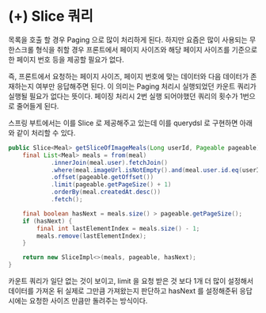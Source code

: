 # (+) Slice 쿼리

목록을 호출 할 경우 Paging 으로 많이 처리하게 된다. 하지만 요즘은 많이 사용되는 무한스크롤 형식을 취할 경우 프론트에서 페이지 사이즈와 해당 페이지 사이즈를 기준으로한 페이지 번호 등을 제공할 필요가 없다.

즉, 프론트에서 요청하는 페이지 사이즈, 페이지 번호에 맞는 데이터와 다음 데이터가 존재하는지 여부만 응답해주면 된다. 이 의미는 Paging 처리시 실행되었던 카운트 쿼리가 실행될 필요가 없다는 뜻이다. 페이징 처리시 2번 실행 되어야했던 쿼리의 횟수가 1번으로 줄어들게 된다.

스프링 부트에서는 이를 Slice 로 제공해주고 있는데 이를 querydsl 로 구현하면 아래와 같이 처리할 수 있다.

```java
public Slice<Meal> getSliceOfImageMeals(Long userId, Pageable pageable) {
    final List<Meal> meals = from(meal)
            .innerJoin(meal.user).fetchJoin()
            .where(meal.imageUrl.isNotEmpty().and(meal.user.id.eq(userId)))
            .offset(pageable.getOffset())
            .limit(pageable.getPageSize() + 1)
            .orderBy(meal.createdAt.desc())
            .fetch();

    final boolean hasNext = meals.size() > pageable.getPageSize();
    if (hasNext) {
        final int lastElementIndex = meals.size() - 1;
        meals.remove(lastElementIndex);
    }

    return new SliceImpl<>(meals, pageable, hasNext);
}
```

카운트 쿼리가 일단 없는 것이 보이고, limit 을 요청 받은 것 보다 1개 더 많이 설정해서 데이터를 가져온 뒤 실제로 그만큼 가져왔는지 판단하고 hasNext 를 설정해준뒤 응답시에는 요청한 사이즈 만큼만 돌려주는 방식이다.
